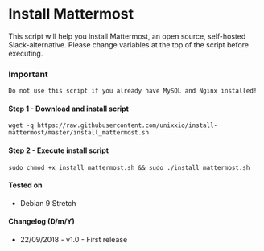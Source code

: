 # Install Mattermost

This script will help you install Mattermost, an open source, self-hosted Slack-alternative. Please change variables at the top of the script before executing.

### Important

`Do not use this script if you already have MySQL and Nginx installed!`

#### Step 1 - Download and install script

```
wget -q https://raw.githubusercontent.com/unixxio/install-mattermost/master/install_mattermost.sh
```

#### Step 2 - Execute install script

```
sudo chmod +x install_mattermost.sh && sudo ./install_mattermost.sh
```

#### Tested on

* Debian 9 Stretch

#### Changelog (D/m/Y)

* 22/09/2018 - v1.0 - First release
